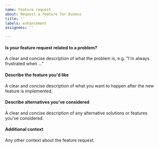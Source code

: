 ```yaml
---
name: Feature request
about: Request a feature for Euneus
title: ''
labels: enhancement
assignees: ''

---
```


#### Is your feature request related to a problem?

A clear and concise description of what the problem is, e.g. "I'm always frustrated
when ..."

#### Describe the feature you'd like

A clear and concise description of what you want to happen after the new feature
is implemented.

#### Describe alternatives you've considered

A clear and concise description of any alternative solutions or features you've considered.

#### Additional context

Any other context about the feature request.

